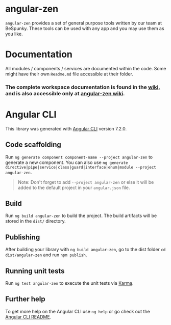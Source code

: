 # angular-zen

`angular-zen` provides a set of general purpose tools written by our team at BeSpunky.
These tools can be used with any app and you may use them as you like.

# Documentation

All modules / components / services are documented within the code. Some might have their own `Readme.md` file accessible at their folder.

### The complete workspace documentation is found in the [wiki](/wiki/home), and is also accessible only at [angular-zen wiki](https://dev.azure.com/BeSpunky/BeSpunky%20Libraries/_wiki/wikis/angular-zen?wikiVersion=GBmaster&pageId=80&pagePath=%2Fhome).

# Angular CLI

This library was generated with [Angular CLI](https://github.com/angular/angular-cli) version 7.2.0.

## Code scaffolding

Run `ng generate component component-name --project angular-zen` to generate a new component. You can also use `ng generate directive|pipe|service|class|guard|interface|enum|module --project angular-zen`.
> Note: Don't forget to add `--project angular-zen` or else it will be added to the default project in your `angular.json` file. 

## Build

Run `ng build angular-zen` to build the project. The build artifacts will be stored in the `dist/` directory.

## Publishing

After building your library with `ng build angular-zen`, go to the dist folder `cd dist/angular-zen` and run `npm publish`.

## Running unit tests

Run `ng test angular-zen` to execute the unit tests via [Karma](https://karma-runner.github.io).

## Further help

To get more help on the Angular CLI use `ng help` or go check out the [Angular CLI README](https://github.com/angular/angular-cli/blob/master/README.md).
